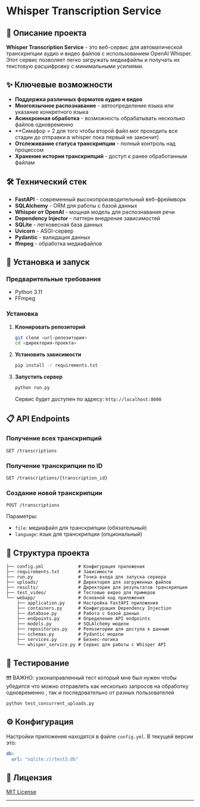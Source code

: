 # Whisper Transcription Service


## 📝 Описание проекта

**Whisper Transcription Service** - это веб-сервис для автоматической транскрипции аудио и видео файлов с использованием OpenAI Whisper. Этот сервис позволяет легко загружать медиафайлы и получать их текстовую расшифровку с минимальными усилиями.

## ✨ Ключевые возможности

- **Поддержка различных форматов аудио и видео**
- **Многоязычное распознавание** - автоопределение языка или указание конкретного языка
- **Асинхронная обработка** - возможность обрабатывать несколько файлов одновременно 
- **Cимафор = 2 для того чтобы второй файл мог проходить все стадии до отправки в whisper пока первый не закончит)
- **Отслеживание статуса транскрипции** - полный контроль над процессом
- **Хранение истории транскрипций** - доступ к ранее обработанным файлам


## 🛠️ Технический стек

- **FastAPI** - современный высокопроизводительный веб-фреймворк
- **SQLAlchemy** - ORM для работы с базой данных
- **Whisper от OpenAI** - мощная модель для распознавания речи
- **Dependency Injector** - паттерн внедрения зависимостей
- **SQLite** - легковесная база данных
- **Uvicorn** - ASGI-сервер
- **Pydantic** - валидация данных
- **ffmpeg** - обработка медиафайлов

## 🚀 Установка и запуск

### Предварительные требования
- Python 3.11 
- FFmpeg

### Установка

1. **Клонировать репозиторий**
   ```bash
   git clone <url-репозитория>
   cd <директория-проекта>
   ```

2. **Установить зависимости**
   ```bash
   pip install -r requirements.txt
   ```

3. **Запустить сервер**
   ```bash
   python run.py
   ```
   
   Сервис будет доступен по адресу: `http://localhost:8000`

## 📋 API Endpoints

### Получение всех транскрипций
```
GET /transcriptions
```

### Получение транскрипции по ID
```
GET /transcriptions/{transcription_id}
```

### Создание новой транскрипции
```
POST /transcriptions
```
Параметры:
- `file`: медиафайл для транскрипции (обязательный)
- `language`: язык для транскрипции (опциональный)

## 📁 Структура проекта

```
├── config.yml             # Конфигурация приложения
├── requirements.txt       # Зависимости
├── run.py                 # Точка входа для запуска сервера
├── uploads/               # Директория для загруженных файлов
├── results/               # Директория для результатов транскрипции
├── test_video/            # Тестовые видео для примеров
└── webapp/                # Основной код приложения
    ├── application.py     # Настройка FastAPI приложения
    ├── containers.py      # Конфигурация Dependency Injection
    ├── database.py        # Работа с базой данных
    ├── endpoints.py       # Определение API endpoints
    ├── models.py          # SQLAlchemy модели
    ├── repositories.py    # Репозитории для доступа к данным
    ├── schemas.py         # Pydantic модели
    ├── services.py        # Бизнес-логика
    └── whisper_service.py # Сервис для работы с Whisper API
```

## 🧪 Тестирование

❗❗❗ ВАЖНО: узконаправленный тест который мне был нужен чтобы убедится что можно отправлять как несколько запросов на обработку одновременно , так и последовательно от разных пользователей

```bash
python test_concurrent_uploads.py
```

## ⚙️ Конфигурация

Настройки приложения находятся в файле `config.yml`. В текущей версии это:

```yaml
db:
  url: "sqlite:///test3.db"
```





## 📝 Лицензия

[MIT License](https://opensource.org/licenses/MIT)


---
